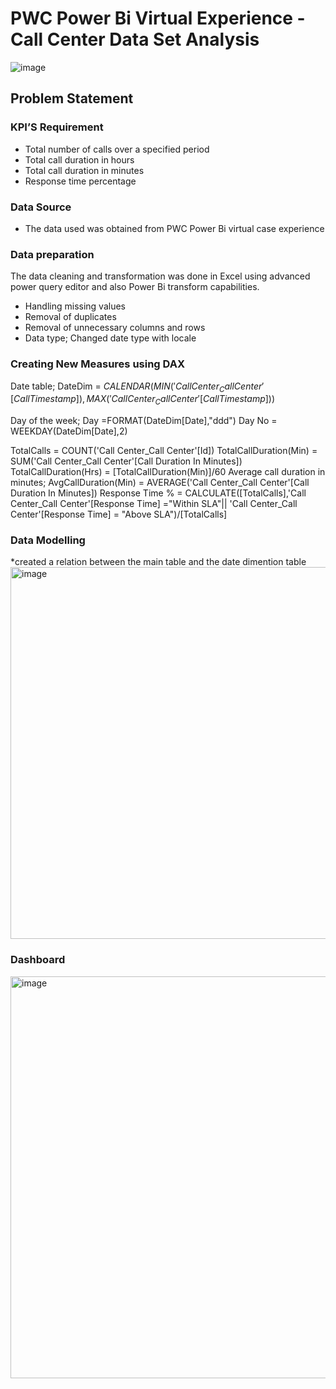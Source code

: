 # PWC Power Bi Virtual Experience - Call Center Data Set Analysis
![image](https://github.com/pnjambi/PowerBi/assets/113362256/237ef5be-fab3-42a3-b13b-26483d00d062)

## Problem Statement 
### KPI’S Requirement
* Total number of calls over a specified period
* Total call duration in hours
* Total call duration in minutes
* Response time percentage
### Data Source
* The data used was obtained from PWC Power Bi virtual case experience 
### Data preparation
The data cleaning and transformation was done in Excel using advanced power query editor and also Power Bi transform capabilities.
* Handling missing values
* Removal of duplicates
* Removal of unnecessary columns and rows
* Data type; Changed date type with locale
### Creating New Measures using DAX
Date table; DateDim = $CALENDAR(MIN('Call Center_Call Center'[Call Timestamp]),MAX('Call Center_Call Center'[Call Timestamp]))$

Day of the week; Day =FORMAT(DateDim[Date],"ddd")
Day No = WEEKDAY(DateDim[Date],2)

TotalCalls = COUNT('Call Center_Call Center'[Id])
TotalCallDuration(Min) = SUM('Call Center_Call Center'[Call Duration In Minutes])
TotalCallDuration(Hrs) = [TotalCallDuration(Min)]/60
Average call duration in minutes; AvgCallDuration(Min) = AVERAGE('Call Center_Call Center'[Call Duration In Minutes])
Response Time % = CALCULATE([TotalCalls],'Call Center_Call Center'[Response Time] ="Within SLA"|| 'Call Center_Call Center'[Response Time] = "Above SLA")/[TotalCalls]

### Data Modelling
*created a relation between the main table and the date dimention table
<img width="595" alt="image" src="https://github.com/pnjambi/PowerBi/assets/113362256/5c12837e-ccf9-47df-9f77-137739a2e56a">

### Dashboard
<img width="643" alt="image" src="https://github.com/pnjambi/PowerBi/assets/113362256/a1e50e1f-ec10-4734-be1c-ac0f401f61af">

